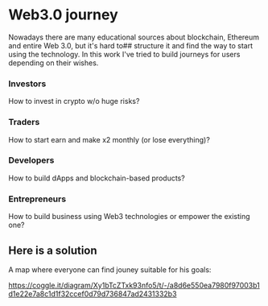 # Web3.0 journey

Nowadays there are many educational sources about blockchain, Ethereum and entire Web 3.0, but it's hard to## structure it and find the way to start using the technology. In this work I've tried to build journeys for users depending on their wishes.

### Investors

How to invest in crypto w/o huge risks?

### Traders

How to start earn and make x2 monthly (or lose everything)? 

### Developers

How to build dApps and blockchain-based products?

### Entrepreneurs

How to build business using Web3 technologies or empower the existing one?

## Here is a solution

A map where everyone can find jouney suitable for his goals:

https://coggle.it/diagram/Xy1bTcZTxk93nfo5/t/-/a8d6e550ea7980f97003b1d1e22e7a8c1d1f32ccef0d79d736847ad2431332b3
